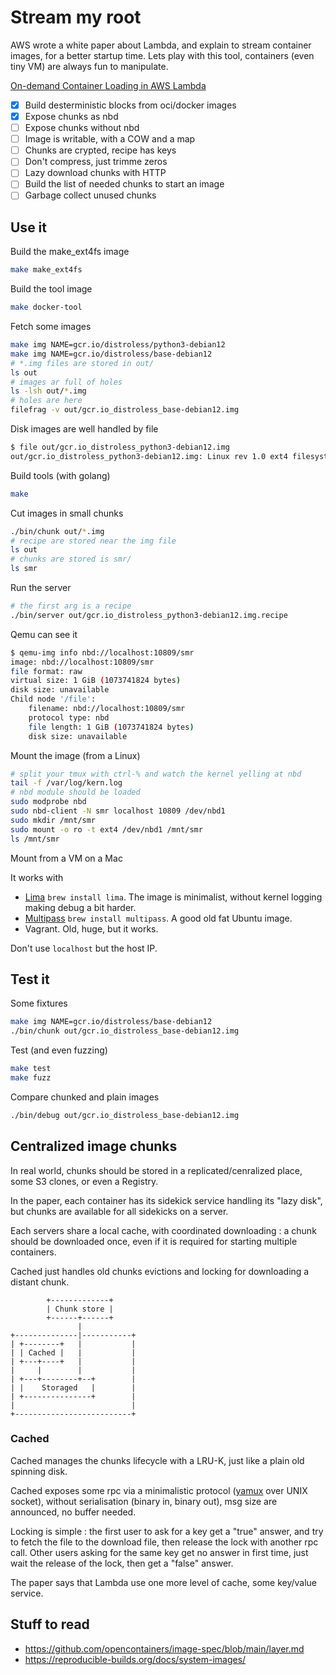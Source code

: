 # Stream my root

AWS wrote a white paper about Lambda, and explain to stream container images, for a better startup time.
Lets play with this tool, containers (even tiny VM) are always fun to manipulate.

[On-demand Container Loading in AWS Lambda](https://arxiv.org/abs/2305.13162)

* [x] Build desterministic blocks from oci/docker images
* [x] Expose chunks as nbd
* [ ] Expose chunks without nbd
* [ ] Image is writable, with a COW and a map
* [ ] Chunks are crypted, recipe has keys
* [ ] Don't compress, just trimme zeros
* [ ] Lazy download chunks with HTTP
* [ ] Build the list of needed chunks to start an image
* [ ] Garbage collect unused chunks

## Use it

Build the make_ext4fs image

```bash
make make_ext4fs
```

Build the tool image

```bash
make docker-tool
```

Fetch some images

```bash
make img NAME=gcr.io/distroless/python3-debian12
make img NAME=gcr.io/distroless/base-debian12
# *.img files are stored in out/
ls out
# images ar full of holes
ls -lsh out/*.img
# holes are here
filefrag -v out/gcr.io_distroless_base-debian12.img
```

Disk images are well handled by file

```bash
$ file out/gcr.io_distroless_python3-debian12.img
out/gcr.io_distroless_python3-debian12.img: Linux rev 1.0 ext4 filesystem data, UUID=d1fa2f31-4aeb-8354-9262-b4d19504856c, volume name "stream" (extents) (large files)
```

Build tools (with golang)

```bash
make
```

Cut images in small chunks

```bash
./bin/chunk out/*.img
# recipe are stored near the img file
ls out
# chunks are stored is smr/
ls smr
```

Run the server

```bash
# the first arg is a recipe
./bin/server out/gcr.io_distroless_python3-debian12.img.recipe
```

Qemu can see it

```bash
$ qemu-img info nbd://localhost:10809/smr
image: nbd://localhost:10809/smr
file format: raw
virtual size: 1 GiB (1073741824 bytes)
disk size: unavailable
Child node '/file':
    filename: nbd://localhost:10809/smr
    protocol type: nbd
    file length: 1 GiB (1073741824 bytes)
    disk size: unavailable
```

Mount the image (from a Linux)

```bash
# split your tmux with ctrl-% and watch the kernel yelling at nbd
tail -f /var/log/kern.log
# nbd module should be loaded
sudo modprobe nbd
sudo nbd-client -N smr localhost 10809 /dev/nbd1
sudo mkdir /mnt/smr
sudo mount -o ro -t ext4 /dev/nbd1 /mnt/smr
ls /mnt/smr
```

Mount from a VM on a Mac

It works with

* [Lima](https://lima-vm.io) `brew install lima`. The image is minimalist, without kernel logging making debug a bit harder.
* [Multipass](https://multipass.run/) `brew install multipass`. A good old fat Ubuntu image.
* Vagrant. Old, huge, but it works.

Don't use `localhost` but the host IP.

## Test it

Some fixtures

```bash
make img NAME=gcr.io/distroless/base-debian12
./bin/chunk out/gcr.io_distroless_base-debian12.img
```

Test (and even fuzzing)

```bash
make test
make fuzz
```

Compare chunked and plain images

```bash
./bin/debug out/gcr.io_distroless_base-debian12.img
```

## Centralized image chunks

In real world, chunks should be stored in a replicated/cenralized place, some S3 clones, or even a Registry.

In the paper, each container has its sidekick service handling its "lazy disk", but chunks are available for all sidekicks on a server.

Each servers share a local cache, with coordinated downloading : a chunk should be downloaded once, even if it is required for starting multiple containers.

Cached just handles old chunks evictions and locking for downloading a distant chunk.

```
        +-------------+
        | Chunk store |
        +------+------+
               |
+--------------|-----------+
| +--------+   |           |
| | Cached |   |           |
| +---+----+   |           |
|     |        |           |
| +---+--------+--+        |
| |    Storaged   |        |
| +---------------+        |
|                          |
+--------------------------+
```

### Cached

Cached manages the chunks lifecycle with a LRU-K, just like a plain old spinning disk.

Cached exposes some rpc via a minimalistic protocol ([yamux](https://pkg.go.dev/github.com/hashicorp/yamux) over UNIX socket), without serialisation (binary in, binary out), msg size are announced, no buffer needed.

Locking is simple : the first user to ask for a key get a "true" answer, and try to fetch the file to the download file, then release the lock with another rpc call.
Other users asking for the same key get no answer in first time, just wait the release of the lock,
then get a "false" answer.

The paper says that Lambda use one more level of cache, some key/value service.

## Stuff to read

* https://github.com/opencontainers/image-spec/blob/main/layer.md
* https://reproducible-builds.org/docs/system-images/
